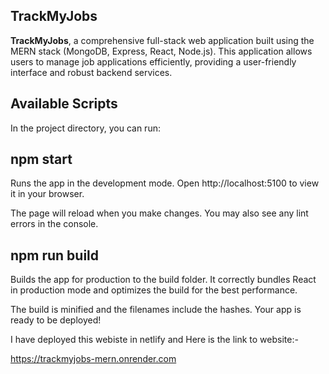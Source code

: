 ## TrackMyJobs

**TrackMyJobs**, a comprehensive full-stack web application built using the MERN stack (MongoDB, Express, React, Node.js). This application allows users to manage job applications efficiently, providing a user-friendly interface and robust backend services.

## Available Scripts
In the project directory, you can run:

## npm start
Runs the app in the development mode.
Open http://localhost:5100 to view it in your browser.

The page will reload when you make changes.
You may also see any lint errors in the console.

## npm run build
Builds the app for production to the build folder.
It correctly bundles React in production mode and optimizes the build for the best performance.

The build is minified and the filenames include the hashes.
Your app is ready to be deployed!

I have deployed this webiste in netlify and Here is the link to website:-



https://trackmyjobs-mern.onrender.com
